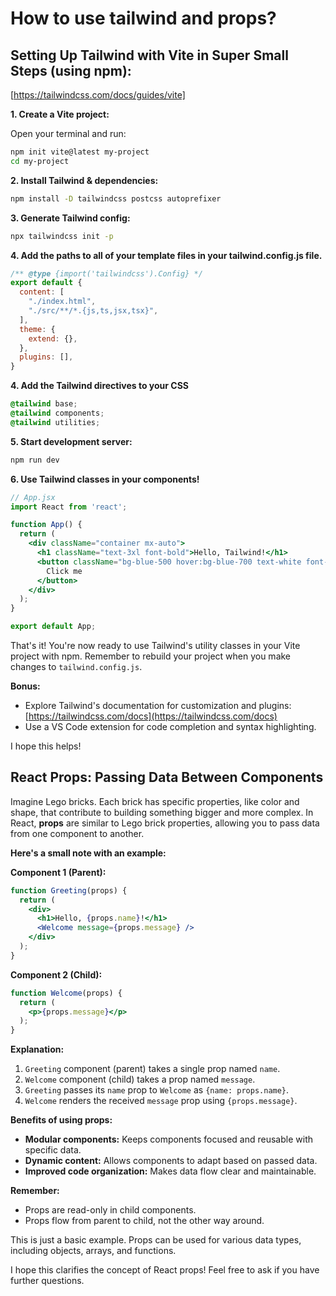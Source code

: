 # How to use tailwind and props?

## Setting Up Tailwind with Vite in Super Small Steps (using npm):
[https://tailwindcss.com/docs/guides/vite]

**1. Create a Vite project:**

Open your terminal and run:

```bash
npm init vite@latest my-project
cd my-project
```

**2. Install Tailwind & dependencies:**

```bash
npm install -D tailwindcss postcss autoprefixer
```

**3. Generate Tailwind config:**

```bash
npx tailwindcss init -p
```

**4. Add the paths to all of your template files in your tailwind.config.js file.**
```tailwind.config.js
/** @type {import('tailwindcss').Config} */
export default {
  content: [
    "./index.html",
    "./src/**/*.{js,ts,jsx,tsx}",
  ],
  theme: {
    extend: {},
  },
  plugins: [],
}
```

**4. Add the Tailwind directives to your CSS**

```index.css
@tailwind base;
@tailwind components;
@tailwind utilities;
```

**5. Start development server:**

```bash
npm run dev
```

**6. Use Tailwind classes in your components!**

```jsx
// App.jsx
import React from 'react';

function App() {
  return (
    <div className="container mx-auto">
      <h1 className="text-3xl font-bold">Hello, Tailwind!</h1>
      <button className="bg-blue-500 hover:bg-blue-700 text-white font-bold py-2 px-4 rounded">
        Click me
      </button>
    </div>
  );
}

export default App;
```

That's it! You're now ready to use Tailwind's utility classes in your Vite project with npm. Remember to rebuild your project when you make changes to `tailwind.config.js`.

**Bonus:**

- Explore Tailwind's documentation for customization and plugins: [https://tailwindcss.com/docs](https://tailwindcss.com/docs)
- Use a VS Code extension for code completion and syntax highlighting.

I hope this helps!


## React Props: Passing Data Between Components

Imagine Lego bricks. Each brick has specific properties, like color and shape, that contribute to building something bigger and more complex. In React, **props** are similar to Lego brick properties, allowing you to pass data from one component to another.

**Here's a small note with an example:**

**Component 1 (Parent):**

```jsx
function Greeting(props) {
  return (
    <div>
      <h1>Hello, {props.name}!</h1>
      <Welcome message={props.message} />
    </div>
  );
}
```

**Component 2 (Child):**

```jsx
function Welcome(props) {
  return (
    <p>{props.message}</p>
  );
}
```

**Explanation:**

1. `Greeting` component (parent) takes a single prop named `name`.
2. `Welcome` component (child) takes a prop named `message`.
3. `Greeting` passes its `name` prop to `Welcome` as `{name: props.name}`.
4. `Welcome` renders the received `message` prop using `{props.message}`.

**Benefits of using props:**

* **Modular components:** Keeps components focused and reusable with specific data.
* **Dynamic content:** Allows components to adapt based on passed data.
* **Improved code organization:** Makes data flow clear and maintainable.

**Remember:**

* Props are read-only in child components.
* Props flow from parent to child, not the other way around.

This is just a basic example. Props can be used for various data types, including objects, arrays, and functions.

I hope this clarifies the concept of React props! Feel free to ask if you have further questions.